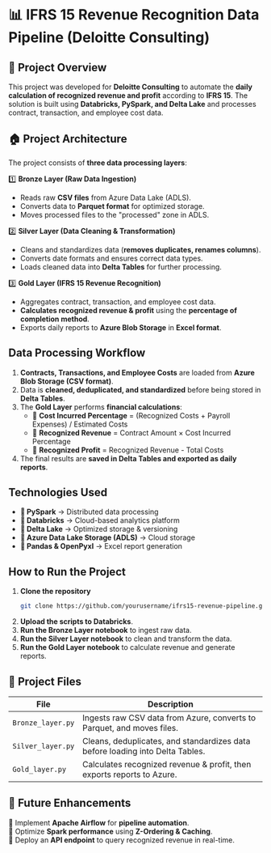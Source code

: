 # 📊 IFRS 15 Revenue Recognition Data Pipeline (Deloitte Consulting)

## 📌 Project Overview
This project was developed for **Deloitte Consulting** to automate the **daily calculation of recognized revenue and profit** according to **IFRS 15**. The solution is built using **Databricks, PySpark, and Delta Lake** and processes contract, transaction, and employee cost data.

## 🏠 Project Architecture
The project consists of **three data processing layers**:

1️⃣ **Bronze Layer (Raw Data Ingestion)**
   - Reads raw **CSV files** from Azure Data Lake (ADLS).
   - Converts data to **Parquet format** for optimized storage.
   - Moves processed files to the "processed" zone in ADLS.

2️⃣ **Silver Layer (Data Cleaning & Transformation)**
   - Cleans and standardizes data (**removes duplicates, renames columns**).
   - Converts date formats and ensures correct data types.
   - Loads cleaned data into **Delta Tables** for further processing.

3️⃣ **Gold Layer (IFRS 15 Revenue Recognition)**
   - Aggregates contract, transaction, and employee cost data.
   - **Calculates recognized revenue & profit** using the **percentage of completion method**.
   - Exports daily reports to **Azure Blob Storage** in **Excel format**.

## Data Processing Workflow
1. **Contracts, Transactions, and Employee Costs** are loaded from **Azure Blob Storage (CSV format)**.
2. Data is **cleaned, deduplicated, and standardized** before being stored in **Delta Tables**.
3. The **Gold Layer** performs **financial calculations**:
   - 📌 **Cost Incurred Percentage** = (Recognized Costs + Payroll Expenses) / Estimated Costs
   - 📌 **Recognized Revenue** = Contract Amount × Cost Incurred Percentage
   - 📌 **Recognized Profit** = Recognized Revenue - Total Costs
4. The final results are **saved in Delta Tables and exported as daily reports**.

## Technologies Used
- **🔹 PySpark** → Distributed data processing
- **🔹 Databricks** → Cloud-based analytics platform
- **🔹 Delta Lake** → Optimized storage & versioning
- **🔹 Azure Data Lake Storage (ADLS)** → Cloud storage
- **🔹 Pandas & OpenPyxl** → Excel report generation

## How to Run the Project
1. **Clone the repository**
   ```bash
   git clone https://github.com/yourusername/ifrs15-revenue-pipeline.git
   ```
2. **Upload the scripts to Databricks**.
3. **Run the Bronze Layer notebook** to ingest raw data.
4. **Run the Silver Layer notebook** to clean and transform the data.
5. **Run the Gold Layer notebook** to calculate revenue and generate reports.

## 📂 Project Files
| File | Description |
|------|------------|
| `Bronze_layer.py` | Ingests raw CSV data from Azure, converts to Parquet, and moves files. |
| `Silver_layer.py` | Cleans, deduplicates, and standardizes data before loading into Delta Tables. |
| `Gold_layer.py` | Calculates recognized revenue & profit, then exports reports to Azure. |

## 📌 Future Enhancements
🔹 Implement **Apache Airflow** for **pipeline automation**.  
🔹 Optimize **Spark performance** using **Z-Ordering & Caching**.  
🔹 Deploy an **API endpoint** to query recognized revenue in real-time.


